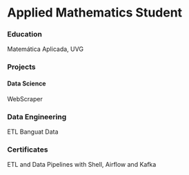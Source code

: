 # Applied Mathematics Student

### Education
Matemática Aplicada, UVG


### Projects
#### Data Science
WebScraper 


### Data Engineering
ETL Banguat Data


### Certificates
ETL and Data Pipelines with Shell, Airflow and Kafka

